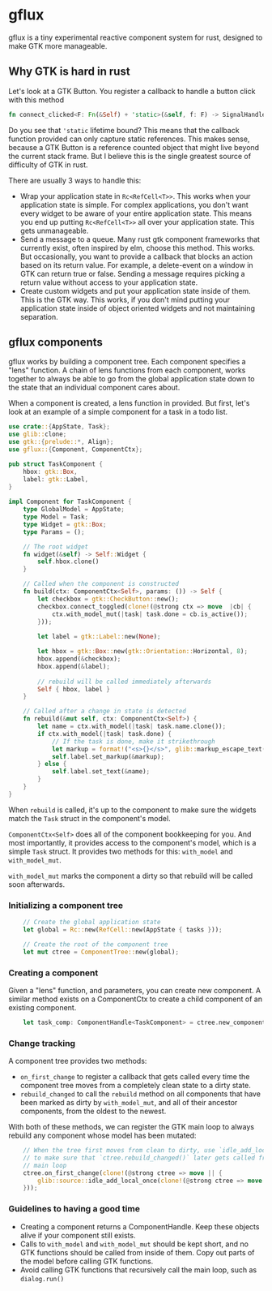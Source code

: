 
#  gflux

gflux is a tiny experimental reactive component system for rust, designed to make GTK more manageable.

##  Why GTK is hard in rust

Let's look at a GTK Button.  You register a callback to handle a button click with this method

```rust
fn connect_clicked<F: Fn(&Self) + 'static>(&self, f: F) -> SignalHandlerId
```

Do you see that `'static` lifetime bound?  This means that the callback function provided can only capture static references.  This makes sense, because a GTK Button is a reference counted object that might live beyond the current stack frame.  But I believe this is the single greatest source of difficulty of GTK in rust.

There are usually 3 ways to handle this:
* Wrap your application state in `Rc<RefCell<T>>`.   This works when your application state is simple.  For complex applications, you don't want every widget to be aware of your entire application state.  This means you end up putting `Rc<RefCell<T>>` all over your application state.  This gets unmanageable.
* Send a message to a queue.  Many rust gtk component frameworks that currently exist, often inspired by elm, choose this method.  This works.  But occasionally, you want to provide a callback that blocks an action based on its return value.  For example, a delete-event on a window in GTK can return true or false.  Sending a message requires picking a return value without access to your application state.
* Create custom widgets and put your application state inside of them.  This is the GTK way.  This works, if you don't mind putting your application state inside of object oriented widgets and not maintaining separation.

## gflux components

gflux works by building a component tree.  Each component specifies a "lens" function.  A chain of lens functions from each component, works together to always be able to go from the global application state down to the state that an individual component cares about.

When a component is created, a lens function in provided.  But first, let's look at an example of a simple component for a task in a todo list.

```rust
use crate::{AppState, Task};
use glib::clone;
use gtk::{prelude::*, Align};
use gflux::{Component, ComponentCtx};

pub struct TaskComponent {
    hbox: gtk::Box,
    label: gtk::Label,
}
  
impl Component for TaskComponent {
    type GlobalModel = AppState;
    type Model = Task;
    type Widget = gtk::Box;
    type Params = ();

    // The root widget
    fn widget(&self) -> Self::Widget {
        self.hbox.clone()
    }

    // Called when the component is constructed
    fn build(ctx: ComponentCtx<Self>, params: ()) -> Self {
        let checkbox = gtk::CheckButton::new();
        checkbox.connect_toggled(clone!(@strong ctx => move  |cb| {
            ctx.with_model_mut(|task| task.done = cb.is_active());
        }));
  
        let label = gtk::Label::new(None);

        let hbox = gtk::Box::new(gtk::Orientation::Horizontal, 8);
        hbox.append(&checkbox);
        hbox.append(&label);
  
        // rebuild will be called immediately afterwards
        Self { hbox, label }
    }

    // Called after a change in state is detected
    fn rebuild(&mut self, ctx: ComponentCtx<Self>) {
        let name = ctx.with_model(|task| task.name.clone());
        if ctx.with_model(|task| task.done) {
            // If the task is done, make it strikethrough
            let markup = format!("<s>{}</s>", glib::markup_escape_text(&name));
            self.label.set_markup(&markup);
        } else {
            self.label.set_text(&name);
        }
    }
}
```

When `rebuild` is called, it's up to the component to make sure the widgets match the `Task` struct in the component's model.

`ComponentCtx<Self>` does all of the component bookkeeping for you.  And most importantly, it provides access to the component's model, which is a simple `Task` struct.  It provides two methods for this: `with_model` and `with_model_mut`.

`with_model_mut` marks the component a dirty so that rebuild will be called soon afterwards.

### Initializing a component tree

```rust
    // Create the global application state
    let global = Rc::new(RefCell::new(AppState { tasks }));

    // Create the root of the component tree
    let mut ctree = ComponentTree::new(global);
```

### Creating a component

Given a "lens" function, and parameters, you can create new component.  A similar method exists on a ComponentCtx to create a child component of an existing component.

```rust
    let task_comp: ComponentHandle<TaskComponent> = ctree.new_component(|app_state| app_state.get_task_mut(), ());
```

### Change tracking

A component tree provides two methods:

* `on_first_change` to register a callback that gets called every time the component tree moves from a completely clean state to a dirty state.
* `rebuild_changed` to call the `rebuild` method on all components that have been marked as dirty by `with_model_mut`, and all of their ancestor components, from the oldest to the newest.

With both of these methods, we can register the GTK main loop to always rebuild any component whose model has been mutated:

```rust
    // When the tree first moves from clean to dirty, use `idle_add_local_once`
    // to make sure that `ctree.rebuild_changed()` later gets called from the gtk
    // main loop
    ctree.on_first_change(clone!(@strong ctree => move || {
        glib::source::idle_add_local_once(clone!(@strong ctree => move || ctree.rebuild_changed()));
    }));
```

### Guidelines to having a good time

* Creating a component returns a ComponentHandle.  Keep these objects alive if your component still exists.
* Calls to `with_model` and `with_model_mut` should be kept short, and no GTK functions should be called from inside of them.  Copy out parts of the model before calling GTK functions.
* Avoid calling GTK functions that recursively call the main loop, such as `dialog.run()`

